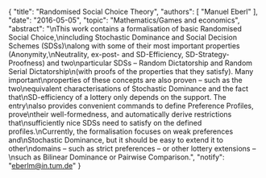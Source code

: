 {
    "title": "Randomised Social Choice Theory",
    "authors": [
        "Manuel Eberl"
    ],
    "date": "2016-05-05",
    "topic": "Mathematics/Games and economics",
    "abstract": "\nThis work contains a formalisation of basic Randomised Social Choice,\nincluding Stochastic Dominance and Social Decision Schemes (SDSs)\nalong with some of their most important properties (Anonymity,\nNeutrality, ex-post- and SD-Efficiency, SD-Strategy-Proofness) and two\nparticular SDSs – Random Dictatorship and Random Serial Dictatorship\n(with proofs of the properties that they satisfy). Many important\nproperties of these concepts are also proven – such as the two\nequivalent characterisations of Stochastic Dominance and the fact that\nSD-efficiency of a lottery only depends on the support.  The entry\nalso provides convenient commands to define Preference Profiles, prove\ntheir well-formedness, and automatically derive restrictions that\nsufficiently nice SDSs need to satisfy on the defined profiles.\nCurrently, the formalisation focuses on weak preferences and\nStochastic Dominance, but it should be easy to extend it to other\ndomains – such as strict preferences – or other lottery extensions –\nsuch as Bilinear Dominance or Pairwise Comparison.",
    "notify": "eberlm@in.tum.de"
}